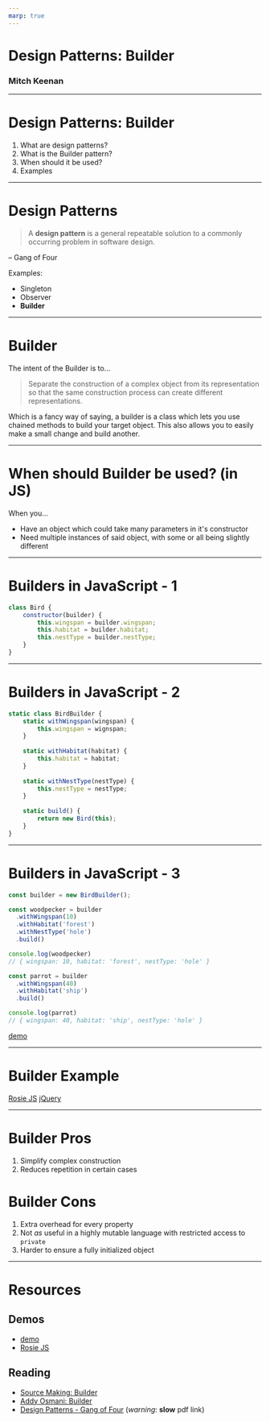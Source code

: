 ```yaml
---
marp: true
---
```


<!-- _class: lead -->

# Design Patterns: Builder

### Mitch Keenan

---

# Design Patterns: Builder

1. What are design patterns?
2. What is the Builder pattern?
3. When should it be used?
4. Examples

---

# Design Patterns

> A **design pattern** is a general repeatable solution to a commonly occurring problem in software design.

– Gang of Four

Examples:

* Singleton
* Observer
* **Builder**

---

# Builder

The intent of the Builder is to...

> Separate the construction of a complex object from its representation so that the same construction process can create different representations.

Which is a fancy way of saying, a builder is a class which lets you use chained methods to build your target object. This also allows you to easily make a small change and  build another.

---

# When should Builder be used? (in JS)

When you...

* Have an object which could take many parameters in it's constructor
* Need  multiple instances of said object,  with some or all being slightly different

---

# Builders in JavaScript - 1

```js
class Bird {
	constructor(builder) {
    	this.wingspan = builder.wingspan;
        this.habitat = builder.habitat;
        this.nestType = builder.nestType;
    }
}
```

---

# Builders in JavaScript - 2

```js
static class BirdBuilder {
	static withWingspan(wingspan) {
    	this.wingspan = wignspan;
    }
    
    static withHabitat(habitat) {
    	this.habitat = habitat;
    }
    
    static withNestType(nestType) {
    	this.nestType = nestType;
    }
    
    static build() {
    	return new Bird(this);
    }
}
```
---
# Builders in JavaScript - 3

```js
const builder = new BirdBuilder();

const woodpecker = builder
  .withWingspan(10)
  .withHabitat('forest')
  .withNestType('hole')
  .build()

console.log(woodpecker)
// { wingspan: 10, habitat: 'forest', nestType: 'hole' }

const parrot = builder
  .withWingspan(40)
  .withHabitat('ship')
  .build()

console.log(parrot)
// { wingspan: 40, habitat: 'ship', nestType: 'hole' }
```

[demo](https://repl.it/repls/LuxuriousShamefulPolygons)

---

# Builder Example

[Rosie JS](https://github.com/rosiejs/rosie)
[jQuery](https://addyosmani.com/resources/essentialjsdesignpatterns/book/#builderpatternjquery)

---

# Builder Pros

1. Simplify complex construction
2. Reduces repetition in certain cases

# Builder Cons

1. Extra overhead for every property
2. Not _as_ useful in a highly mutable language with restricted access to `private`
3. Harder to ensure a fully initialized object

---

# Resources

## Demos

* [demo](https://repl.it/repls/LuxuriousShamefulPolygons)
* [Rosie JS](https://github.com/rosiejs/rosie)

## Reading

* [Source Making: Builder](https://sourcemaking.com/design_patterns/singleton)
* [Addy Osmani: Builder](https://addyosmani.com/resources/essentialjsdesignpatterns/book/#builderpatternjquery)
* [Design Patterns - Gang of Four](http://www.uml.org.cn/c++/pdf/DesignPatterns.pdf) (*warning*: **slow** pdf link)
